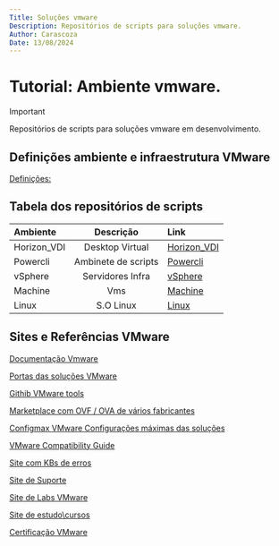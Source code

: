 ```yaml
---
Title: Soluções vmware
Description: Repositórios de scripts para soluções vmware.
Author: Carascoza
Date: 13/08/2024
---
```


# Tutorial: Ambiente vmware.

>[!IMPORTANT]
>Repositórios de scripts para soluções vmware em desenvolvimento.

## Definições ambiente e infraestrutura VMware
[Definições:](./definicoes.md)

## Tabela dos repositórios de scripts

| Ambiente              | Descrição                   | Link                                                       |
|:-----------           |    :---------:              |:----                                                       |
| Horizon_VDI           | Desktop Virtual             |[ Horizon_VDI](./Horizon_VDI/README.md)                     |
| Powercli              | Ambinete de scripts         |[ Powercli](./Powercli/README.MD)                           |
| vSphere               | Servidores Infra            |[ vSphere](./vSphere/README.md)                             |
| Machine               | Vms                         |[ Machine](./Machine/README.md)                             |
| Linux                 | S.O Linux                   |[ Linux](./Linux/README.md)                                 |

## Sites e Referências VMware

[Documentação Vmware](https://docs.vmware.com)

[Portas das soluções VMware](https://ports.esp.vmware.com/)

[Githib VMware tools](https://github.com/vmware/open-vm-tools)

[Marketplace com OVF / OVA de vários fabricantes](https://marketplace.cloud.vmware.com/)

[Configmax VMware Configurações máximas das soluções](https://configmax.esp.vmware.com/home)

[VMware Compatibility Guide](https://www.vmware.com/resources/compatibility/search.php)

[Site com KBs de erros](https://kb.vmware.com/s/)

[Site de Suporte](https://www.vmware.com/support/services.html)

[Site de Labs VMware](https://labs.hol.vmware.com)

[Site de estudo\cursos](https://www.vmware.com/learning.html)

[Certificação VMware](https://www.vmware.com/learning/certification.html)


